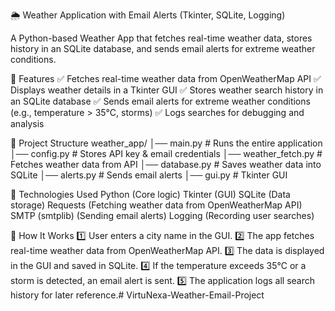 🌦 Weather Application with Email Alerts (Tkinter, SQLite, Logging)

A Python-based Weather App that fetches real-time weather data, stores history in an SQLite database, and sends email alerts for extreme weather conditions.


📌 Features
✅ Fetches real-time weather data from OpenWeatherMap API
✅ Displays weather details in a Tkinter GUI
✅ Stores weather search history in an SQLite database
✅ Sends email alerts for extreme weather conditions (e.g., temperature > 35°C, storms)
✅ Logs searches for debugging and analysis


📂 Project Structure
weather_app/
│── main.py              # Runs the entire application
│── config.py            # Stores API key & email credentials
│── weather_fetch.py     # Fetches weather data from API
│── database.py          # Saves weather data into SQLite
│── alerts.py            # Sends email alerts
│── gui.py               # Tkinter GUI


🔧 Technologies Used
Python (Core logic)
Tkinter (GUI)
SQLite (Data storage)
Requests (Fetching weather data from OpenWeatherMap API)
SMTP (smtplib) (Sending email alerts)
Logging (Recording user searches)


🚀 How It Works
1️⃣ User enters a city name in the GUI.
2️⃣ The app fetches real-time weather data from OpenWeatherMap API.
3️⃣ The data is displayed in the GUI and saved in SQLite.
4️⃣ If the temperature exceeds 35°C or a storm is detected, an email alert is sent.
5️⃣ The application logs all search history for later reference.# VirtuNexa-Weather-Email-Project
